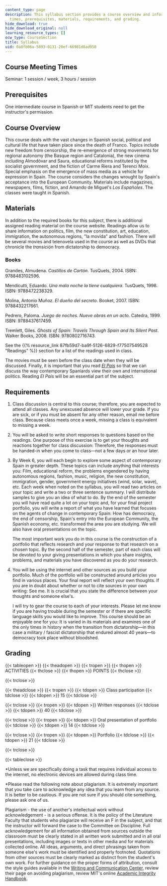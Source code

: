 ```yaml
---
content_type: page
description: This syllabus section provides a course overview and information on meeting
  times, prerequisites, materials, requirements, and grading.
hide_download: true
hide_download_original: null
learning_resource_types: []
ocw_type: CourseSection
title: Syllabus
uid: 0a8fb06a-5893-0131-20ef-66981d0ad950
---
```


Course Meeting Times
--------------------

Seminar: 1 session / week, 3 hours / session

Prerequisites
-------------

One intermediate course in Spanish or MIT students need to get the instructor's permission.

Course Overview
---------------

This course deals with the vast changes in Spanish social, political and cultural life that have taken place since the death of Franco. Topics include new freedom from censorship, the re-emergence of strong movements for regional autonomy (the Basque region and Catalonia), the new cinema including Almodóvar and Saura, educational reforms instituted by the socialist government, and the fiction of Carme Riera and Terenci Moix. Special emphasis on the emergence of mass media as a vehicle for expression in Spain. The course considers the changes wrought by Spain's acceptance into the European Community. Materials include magazines, newspapers, films, fiction, and Amando de Miguel's _Los Españoles_. The classes were taught in Spanish.

Materials
---------

In addition to the required books for this subject, there is additional assigned reading material on the course website. Readings allow us to share information on politics, film, the new constitution, art, education, immigration, the autonomous regions, "la movida" and fashion. There will be several movies and telenovela used in the course as well as DVDs that chronicle the _transición_ from dictatorship to democracy.

### Books

Grandes, Almudena. _Castillos de Cartón_. TusQuets, 2004. ISBN: 9788483102596.

Mendicutti, Eduardo. _Una mala noche la tiene cualquiera_. TusQuets, 1998. ISBN: 9788472238329.

Molina, Antonio Muñoz. _El dueño del secreto_. Booket, 2007. ISBN: 9788432217661.

Pedrero, Paloma. _Juego de noches. Nueve obras en un acto_. Catedra, 1999. ISBN: 9788437617459.

Tremlett, Giles. _Ghosts of Spain: Travels Through Spain and Its Silent Past_. Walker Books, 2008. ISBN: 9780802716743.

See the {{% resource_link 87fb59d7-ba9f-5126-6829-f77507549528 "Readings" %}} section for a list of the readings used in class.

The movies must be seen before the class date when they will be discussed. Finally, it is important that you read [_El País_](http://elpais.com/elpais/portada_america.html) so that we can discuss the way contemporary Spaniards view their own and international politics. Reading _El País_ will be an essential part of the subject.

Requirements
------------

1.  Class discussion is central to this course; therefore, you are expected to attend all classes. Any unexcused absence will lower your grade. If you are sick, or if you must be absent for any other reason, email me before class. Because class meets once a week, missing a class is equivalent to missing a week.
2.  You will be asked to write short responses to questions based on the readings. One purpose of this exercise is to get your thoughts and reactions together for class discussion: Therefore, the responses must be handed-in when you come to class—not a few days or an hour later.
3.  By Week 6, you will each begin to explore some aspect of contemporary Spain in greater depth. These topics can include anything that interests you: Film, educational reform, the problems engendered by having autonomous regions, fashion, music, religion, the new constitution, immigration, gender, government energy initiatives (wind, solar, wave), etc. Each week when noted on the syllabus, you will read two articles on your topic and write a two or three sentence summary. I will distribute samples to give you an idea of what to do. By the end of the semester you will have read quite a lot on your topic and, for your final project portfolio, you will write a report of what you have learned that focuses on the agents of change in contemporary Spain: How has democracy, the end of censorship, Spain's entry into the European Community, the Spanish economy, etc. transformed the area you are studying. We will also have oral presentations on the topic.
    
    The most important work you do in this course is the construction of a portfolio that reflects research and your response to that research on a chosen topic. By the second half of the semester, part of each class will be devoted to your giving presentations in which you share insights, problems, and materials you have discovered as you do your research.
    
4.  You will be using the internet and other sources as you build your portfolio. Much of the portfolio will be constructed around articles you find in various places. Your final report will reflect your own thoughts. If you are in doubt about whether or not to cite sources in your own writing: See me. It is crucial that you state the difference between your thoughts and someone else's.
    
    I will try to gear the course to each of your interests. Please let me know if you are having trouble during the semester or if there are specific language skills you would like to improve. This course should be an enjoyable one for you: It is varied in its materials and examines one of the only times in history when the transition from dictatorship—in this case a military / fascist dictatorship that endured almost 40 years—to democracy took place without bloodshed.
    

Grading
-------

{{< tableopen >}}
{{< theadopen >}}
{{< tropen >}}
{{< thopen >}}
ACTIVITIES
{{< thclose >}}
{{< thopen >}}
POINTS
{{< thclose >}}

{{< trclose >}}

{{< theadclose >}}
{{< tropen >}}
{{< tdopen >}}
Class participation
{{< tdclose >}}
{{< tdopen >}}
15
{{< tdclose >}}

{{< trclose >}}
{{< tropen >}}
{{< tdopen >}}
Written responses
{{< tdclose >}}
{{< tdopen >}}
40
{{< tdclose >}}

{{< trclose >}}
{{< tropen >}}
{{< tdopen >}}
Oral presentation of portfolio
{{< tdclose >}}
{{< tdopen >}}
14
{{< tdclose >}}

{{< trclose >}}
{{< tropen >}}
{{< tdopen >}}
Portfolio
{{< tdclose >}}
{{< tdopen >}}
21
{{< tdclose >}}

{{< trclose >}}

{{< tableclose >}}

\*Unless we are specifically doing a task that requires individual access to the internet, no electronic devices are allowed during class time.

\*Please read the following note about plagiarism. It is extremely important that you take care to acknowledge any idea that you learn from any source. It is better to be cautious. If you are not sure if you should cite something, please ask one of us.

Plagiarism - the use of another's intellectual work without acknowledgement - is a serious offense. It is the policy of the Literature Faculty that students who plagiarize will receive an F in the subject, and that the instructor will forward the case to the Committee on Discipline. Full acknowledgement for all information obtained from sources outside the classroom must be clearly stated in all written work submitted and in all oral presentations, including images or texts in other media and for materials collected online. All ideas, arguments, and direct phrasings taken from someone else's work must be identified and properly footnoted. Quotations from other sources must be clearly marked as distinct from the student's own work. For further guidance on the proper forms of attribution, consult the style guides available in the [Writing and Communication Center](http://humanistic.mit.edu/wcc), review their page on avoiding plagiarism, review MIT's online [Academic Integrity Handbook](http://web.mit.edu/academicintegrity/).